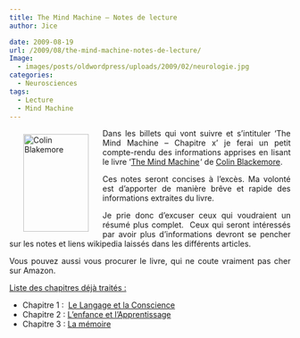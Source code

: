 ```yaml
---
title: The Mind Machine – Notes de lecture
author: Jice

date: 2009-08-19
url: /2009/08/the-mind-machine-notes-de-lecture/
Image:
  - images/posts/oldwordpress/uploads/2009/02/neurologie.jpg
categories:
  - Neurosciences
tags:
  - Lecture
  - Mind Machine
---
```

<p style="text-align: justify;">
  <img style="margin: 10px 25px; float: left;" src="http://www.liv.ac.uk/news/news-images/press_releases/2004/02/colin_blakemore.jpg" alt="Colin Blakemore" width="117" height="175" />Dans les billets qui vont suivre et s&#8217;intituler &#8216;The Mind Machine &#8211; Chapitre x&#8217; je ferai un petit compte-rendu des informations apprises en lisant le livre &#8216;<a href="http://www.amazon.fr/gp/product/0563209011?ie=UTF8&tag=jicelavo-21&linkCode=as2&camp=1642&creative=19458&creativeASIN=0563209011">The Mind Machine</a><img style="border:none !important; margin:0px !important;" src="/http://www.assoc-amazon.fr/e/ir?t=jicelavo-21&l=as2&o=8&a=0563209011" border="0" alt="" width="1" height="1" >&#8216; de <a title="Colin Blakemore" href="http://en.wikipedia.org/wiki/Colin_Blakemore" target="_blank">Colin Blackemore</a>.
</p>

<p style="text-align: justify;">
  Ces notes seront concises à l&#8217;excès. Ma volonté est d&#8217;apporter de manière brêve et rapide des informations extraites du livre.
</p>

<p style="text-align: justify;">
  Je prie donc d&#8217;excuser ceux qui voudraient un résumé plus complet.  Ceux qui seront intéressés par avoir plus d&#8217;informations devront se pencher sur les notes et liens wikipedia laissés dans les différents articles.
</p>

<p style="text-align: justify;">
  Vous pouvez aussi vous procurer le livre, qui ne coute vraiment pas cher sur Amazon.
</p>

<span style="text-decoration: underline;">Liste des chapitres déjà traités :</span>

  * Chapitre 1 :  [Le Langage et la Conscience][1]
  * Chapitre 2 : [L&#8217;enfance et l&#8217;Apprentissage][2]
  * Chapitre 3 : [La mémoire][3]

 [1]: ../2009/08/the-mind-machine-chapitre-1-le-langage-et-la-conscience/ "The Mind Machine – Chapitre 1 – Le Langage et la Conscience"
 [2]: http://localhost/oldblog/2009/08/the-mind-machine-%E2%80%93-chapitre-2-%E2%80%93-lenfance-et-lapprentissage/ "L'enfance et l'apprentissage"
 [3]: http://localhost/oldblog/2009/09/the-mind-machine-%E2%80%93-chapitre-3-%E2%80%93-developpement-de-la-memoire/ "Développement de la mémoire"
